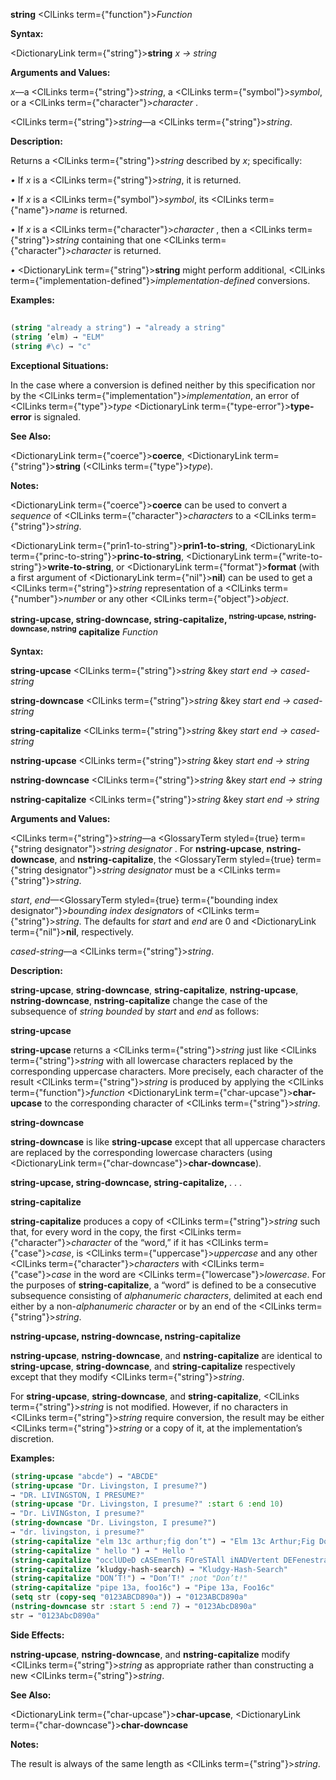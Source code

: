 **string** <ClLinks  term={"function"}><i>Function</i></ClLinks> 



**Syntax:** 



<DictionaryLink  term={"string"}><b>string</b></DictionaryLink> *x → string* 



**Arguments and Values:** 



*x*—a <ClLinks  term={"string"}><i>string</i></ClLinks>, a <ClLinks  term={"symbol"}><i>symbol</i></ClLinks>, or a <ClLinks  term={"character"}><i>character</i></ClLinks> . 



<ClLinks  term={"string"}><i>string</i></ClLinks>—a <ClLinks  term={"string"}><i>string</i></ClLinks>. 



**Description:** 



Returns a <ClLinks  term={"string"}><i>string</i></ClLinks> described by *x*; specifically: 



*•* If *x* is a <ClLinks  term={"string"}><i>string</i></ClLinks>, it is returned. 



*•* If *x* is a <ClLinks  term={"symbol"}><i>symbol</i></ClLinks>, its <ClLinks  term={"name"}><i>name</i></ClLinks> is returned. 



*•* If *x* is a <ClLinks  term={"character"}><i>character</i></ClLinks> , then a <ClLinks  term={"string"}><i>string</i></ClLinks> containing that one <ClLinks  term={"character"}><i>character</i></ClLinks> is returned. 



*•* <DictionaryLink  term={"string"}><b>string</b></DictionaryLink> might perform additional, <ClLinks  term={"implementation-defined"}><i>implementation-defined</i></ClLinks> conversions. 



**Examples:**
```lisp
 
(string "already a string") → "already a string" 
(string ’elm) → "ELM" 
(string #\c) → "c" 
```
**Exceptional Situations:** 



In the case where a conversion is defined neither by this specification nor by the <ClLinks  term={"implementation"}><i>implementation</i></ClLinks>, an error of <ClLinks  term={"type"}><i>type</i></ClLinks> <DictionaryLink  term={"type-error"}><b>type-error</b></DictionaryLink> is signaled. 



**See Also:** 



<DictionaryLink  term={"coerce"}><b>coerce</b></DictionaryLink>, <DictionaryLink  term={"string"}><b>string</b></DictionaryLink> (<ClLinks  term={"type"}><i>type</i></ClLinks>). 



**Notes:** 



<DictionaryLink  term={"coerce"}><b>coerce</b></DictionaryLink> can be used to convert a *sequence* of <ClLinks  term={"character"}><i>characters</i></ClLinks> to a <ClLinks  term={"string"}><i>string</i></ClLinks>. 







 



 



<DictionaryLink  term={"prin1-to-string"}><b>prin1-to-string</b></DictionaryLink>, <DictionaryLink  term={"princ-to-string"}><b>princ-to-string</b></DictionaryLink>, <DictionaryLink  term={"write-to-string"}><b>write-to-string</b></DictionaryLink>, or <DictionaryLink  term={"format"}><b>format</b></DictionaryLink> (with a first argument of <DictionaryLink  term={"nil"}><b>nil</b></DictionaryLink>) can be used to get a <ClLinks  term={"string"}><i>string</i></ClLinks> representation of a <ClLinks  term={"number"}><i>number</i></ClLinks> or any other <ClLinks  term={"object"}><i>object</i></ClLinks>. 



<b>string-upcase, string-downcase, string-capitalize, <sup>nstring-upcase, nstring-downcase, nstring</sup> capitalize</b> <i>Function</i> 



**Syntax:** 



**string-upcase** <ClLinks  term={"string"}><i>string</i></ClLinks> &amp;key *start end → cased-string* 



**string-downcase** <ClLinks  term={"string"}><i>string</i></ClLinks> &amp;key *start end → cased-string* 



**string-capitalize** <ClLinks  term={"string"}><i>string</i></ClLinks> &amp;key *start end → cased-string* 



**nstring-upcase** <ClLinks  term={"string"}><i>string</i></ClLinks> &amp;key *start end → string* 



**nstring-downcase** <ClLinks  term={"string"}><i>string</i></ClLinks> &amp;key *start end → string* 



**nstring-capitalize** <ClLinks  term={"string"}><i>string</i></ClLinks> &amp;key *start end → string* 



**Arguments and Values:** 



<ClLinks  term={"string"}><i>string</i></ClLinks>—a <GlossaryTerm styled={true} term={"string designator"}><i>string designator</i></GlossaryTerm> . For **nstring-upcase**, **nstring-downcase**, and **nstring-capitalize**, the <GlossaryTerm styled={true} term={"string designator"}><i>string designator</i></GlossaryTerm> must be a <ClLinks  term={"string"}><i>string</i></ClLinks>. 



*start*, *end*—<GlossaryTerm styled={true} term={"bounding index designator"}><i>bounding index designators</i></GlossaryTerm> of <ClLinks  term={"string"}><i>string</i></ClLinks>. The defaults for *start* and *end* are 0 and <DictionaryLink  term={"nil"}><b>nil</b></DictionaryLink>, respectively. 



*cased-string*—a <ClLinks  term={"string"}><i>string</i></ClLinks>. 



**Description:** 



**string-upcase**, **string-downcase**, **string-capitalize**, **nstring-upcase**, **nstring-downcase**, **nstring-capitalize** change the case of the subsequence of *string bounded* by *start* and *end* as follows: 



**string-upcase** 



**string-upcase** returns a <ClLinks  term={"string"}><i>string</i></ClLinks> just like <ClLinks  term={"string"}><i>string</i></ClLinks> with all lowercase characters replaced by the corresponding uppercase characters. More precisely, each character of the result <ClLinks  term={"string"}><i>string</i></ClLinks> is produced by applying the <ClLinks  term={"function"}><i>function</i></ClLinks> <DictionaryLink  term={"char-upcase"}><b>char-upcase</b></DictionaryLink> to the corresponding character of <ClLinks  term={"string"}><i>string</i></ClLinks>. 



**string-downcase** 



**string-downcase** is like **string-upcase** except that all uppercase characters are replaced by the corresponding lowercase characters (using <DictionaryLink  term={"char-downcase"}><b>char-downcase</b></DictionaryLink>). 







 



 



**string-upcase, string-downcase, string-capitalize,** *. . .* 



**string-capitalize** 



**string-capitalize** produces a copy of <ClLinks  term={"string"}><i>string</i></ClLinks> such that, for every word in the copy, the first <ClLinks  term={"character"}><i>character</i></ClLinks> of the “word,” if it has <ClLinks  term={"case"}><i>case</i></ClLinks>, is <ClLinks  term={"uppercase"}><i>uppercase</i></ClLinks> and any other <ClLinks  term={"character"}><i>characters</i></ClLinks> with <ClLinks  term={"case"}><i>case</i></ClLinks> in the word are <ClLinks  term={"lowercase"}><i>lowercase</i></ClLinks>. For the purposes of **string-capitalize**, a “word” is defined to be a consecutive subsequence consisting of *alphanumeric characters*, delimited at each end either by a non-*alphanumeric character* or by an end of the <ClLinks  term={"string"}><i>string</i></ClLinks>. 



**nstring-upcase, nstring-downcase, nstring-capitalize** 



**nstring-upcase**, **nstring-downcase**, and **nstring-capitalize** are identical to **string-upcase**, **string-downcase**, and **string-capitalize** respectively except that they modify <ClLinks  term={"string"}><i>string</i></ClLinks>. 



For **string-upcase**, **string-downcase**, and **string-capitalize**, <ClLinks  term={"string"}><i>string</i></ClLinks> is not modified. However, if no characters in <ClLinks  term={"string"}><i>string</i></ClLinks> require conversion, the result may be either <ClLinks  term={"string"}><i>string</i></ClLinks> or a copy of it, at the implementation’s discretion. 



**Examples:**
```lisp
(string-upcase "abcde") → "ABCDE" 
(string-upcase "Dr. Livingston, I presume?") 
→ "DR. LIVINGSTON, I PRESUME?" 
(string-upcase "Dr. Livingston, I presume?" :start 6 :end 10) 
→ "Dr. LiVINGston, I presume?" 
(string-downcase "Dr. Livingston, I presume?") 
→ "dr. livingston, i presume?" 
(string-capitalize "elm 13c arthur;fig don’t") → "Elm 13c Arthur;Fig Don’T" 
(string-capitalize " hello ") → " Hello " 
(string-capitalize "occlUDeD cASEmenTs FOreSTAll iNADVertent DEFenestraTION") → "Occluded Casements Forestall Inadvertent Defenestration" 
(string-capitalize ’kludgy-hash-search) → "Kludgy-Hash-Search" 
(string-capitalize "DON’T!") → "Don’T!" ;not "Don’t!" 
(string-capitalize "pipe 13a, foo16c") → "Pipe 13a, Foo16c" 
(setq str (copy-seq "0123ABCD890a")) → "0123ABCD890a" 
(nstring-downcase str :start 5 :end 7) → "0123AbcD890a" 
str → "0123AbcD890a" 
```
**Side Effects:** 



**nstring-upcase**, **nstring-downcase**, and **nstring-capitalize** modify <ClLinks  term={"string"}><i>string</i></ClLinks> as appropriate rather than constructing a new <ClLinks  term={"string"}><i>string</i></ClLinks>. 



**See Also:** 



<DictionaryLink  term={"char-upcase"}><b>char-upcase</b></DictionaryLink>, <DictionaryLink  term={"char-downcase"}><b>char-downcase</b></DictionaryLink> 







 



 



**Notes:** 



The result is always of the same length as <ClLinks  term={"string"}><i>string</i></ClLinks>. 



